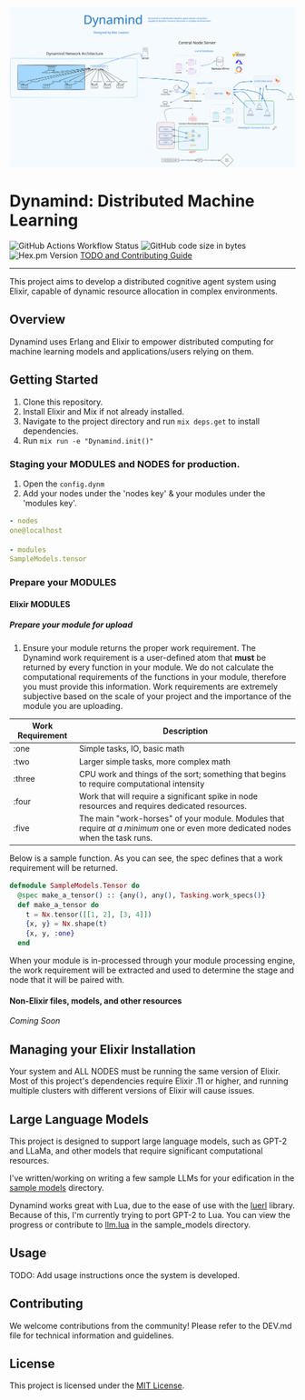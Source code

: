 ![excali](/docs/excali.svg)

# Dynamind: Distributed Machine Learning

![GitHub Actions Workflow Status](https://img.shields.io/github/actions/workflow/status/mac-lawson/dynamind/elixir.yml)
![GitHub code size in bytes](https://img.shields.io/github/languages/code-size/mac-lawson/dynamind)
![Hex.pm Version](https://img.shields.io/hexpm/v/axon)
[TODO and Contributing Guide](dev.md)

-------------------
This project aims to develop a distributed cognitive agent system using Elixir, capable of dynamic resource allocation in complex environments.

## Overview
Dynamind uses Erlang and Elixir to empower distributed computing for machine learning models and applications/users relying on them.  


## Getting Started
1. Clone this repository.
2. Install Elixir and Mix if not already installed.
3. Navigate to the project directory and run `mix deps.get` to install dependencies.
4. Run `mix run -e "Dynamind.init()"`

### Staging your MODULES and NODES for production.
1. Open the `config.dynm`
2. Add your nodes under the 'nodes key' & your modules under the 'modules key'. 

```yaml
- nodes
one@localhost

- modules
SampleModels.tensor

```

### Prepare your MODULES
#### Elixir MODULES
##### Prepare your module for upload
1. Ensure your module returns the proper work requirement. 
The Dynamind work requirement is a user-defined atom that **must** be returned by every function in your module. We do not calculate the computational requirements of the functions in your module, therefore you must provide this information. Work requirements are extremely subjective based on the scale of your project and the importance of the module you are uploading.


| Work Requirement     | Description                                                                                          |
|----------------------|------------------------------------------------------------------------------------------------------|
| :one                 | Simple tasks, IO, basic math                                                                         |
| :two                 | Larger simple tasks, more complex math                                                               |
| :three               | CPU work and things of the sort; something that begins to require computational intensity           |
| :four                | Work that will require a significant spike in node resources and requires dedicated resources.       |
| :five                | The main "work-horses" of your module. Modules that require *at a minimum* one or even more dedicated nodes when the task runs.  |

Below is a sample function. As you can see, the spec defines that a work requirement will be returned. 
```elixir
defmodule SampleModels.Tensor do
  @spec make_a_tensor() :: {any(), any(), Tasking.work_specs()}
  def make_a_tensor do
    t = Nx.tensor([[1, 2], [3, 4]])
    {x, y} = Nx.shape(t)
    {x, y, :one}
  end
```
When your module is in-processed through your module processing engine, the work requirement will be extracted and used to determine the stage and node that it will be paired with.

#### Non-Elixir files, models, and other resources
*Coming Soon*

## Managing your Elixir Installation
Your system and ALL NODES must be running the same version of Elixir. Most of this project's dependencies require Elixir .11 or higher, and running multiple clusters with different versions of Elixir will cause issues.

## Large Language Models
This project is designed to support large language models, such as GPT-2 and LLaMa, and other models that require significant computational resources. 

I've written/working on writing a few sample LLMs for your edification in the [sample models](/lib/sample_models) directory. 

Dynamind works great with Lua, due to the ease of use with the [luerl](github.com/rvirding/luerl) library. Because of this, I'm currently trying to port GPT-2 to Lua. You can view the progress or contribute to [llm.lua](/lib/sample_models/llm.lua) in the sample_models directory.


## Usage
TODO: Add usage instructions once the system is developed.

## Contributing
We welcome contributions from the community! Please refer to the DEV.md file for technical information and guidelines.

## License
This project is licensed under the [MIT License](LICENSE).

